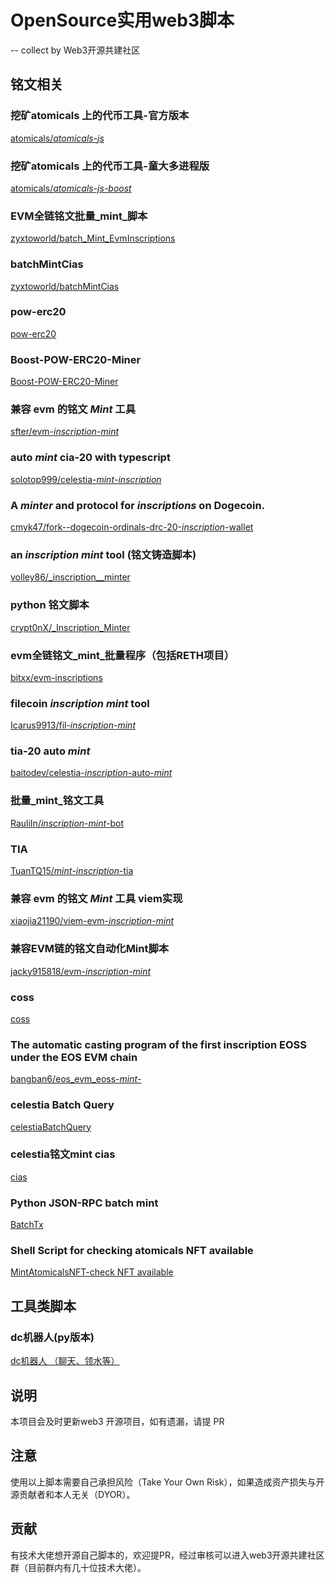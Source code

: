 # OpenSource实用web3脚本 
-- collect by Web3开源共建社区
## 铭文相关
### 挖矿atomicals 上的代币工具-官方版本
[atomicals/_atomicals-js_](https://github.com/atomicals/atomicals-js)
### 挖矿atomicals 上的代币工具-童大多进程版
[atomicals/_atomicals-js-boost_](https://github.com/wkler/atomicals-js-boost)
### EVM全链铭文批量_mint_脚本
[zyxtoworld/batch_Mint_EvmInscriptions](https://github.com/zyxtoworld/batchMintEvmInscriptions)
### batchMintCias
[zyxtoworld/batchMintCias](https://github.com/zyxtoworld/batchMintCias)
### pow-erc20
[pow-erc20](https://github.com/nishuzumi/pow-erc20)
### Boost-POW-ERC20-Miner
[Boost-POW-ERC20-Miner](https://github.com/wkler/Boost-POW-ERC20-Miner)
### 兼容 evm 的铭文 _Mint_ 工具
[sfter/evm-_inscription_-_mint_](https://github.com/sfter/evm-inscription-mint)
### auto _mint_ cia-20 with typescript
[solotop999/celestia-_mint_-_inscription_](https://github.com/solotop999/celestia-mint-inscription)
### A _minter_ and protocol for _inscriptions_ on Dogecoin.
[cmyk47/fork--dogecoin-ordinals-drc-20-_inscription_-wallet](https://github.com/cmyk47/fork--dogecoin-ordinals-drc-20-inscription-wallet)
### an _inscription_ _mint_ tool (铭文铸造脚本)
[volley86/_inscription__minter](https://github.com/volley86/inscription_minter)
### python 铭文脚本
[crypt0nX/_Inscription_Minter](https://github.com/crypt0nX/InscriptionMinter)
### evm全链铭文_mint_批量程序（包括RETH项目）
[bitxx/evm-inscriptions](https://github.com/bitxx/evm-inscriptions)
### filecoin _inscription_ _mint_ tool
[Icarus9913/fil-_inscription_-_mint_](https://github.com/Icarus9913/fil-inscription-mint)
### tia-20 auto _mint_
[baitodev/celestia-_inscription_-auto-_mint_](https://github.com/baitodev/celestia-inscription-auto-mint)
### 批量_mint_铭文工具
[RauliIn/_inscription_-_mint_-bot](https://github.com/RauliIn/inscription-mint-bot)
### TIA
[TuanTQ15/_mint_-_inscription_-tia](https://github.com/TuanTQ15/mint-inscription-tia)
### 兼容 evm 的铭文 _Mint_ 工具 viem实现
[xiaojia21190/viem-evm-_inscription_-_mint_](https://github.com/xiaojia21190/viem-evm-inscription-mint)
### 兼容EVM链的铭文自动化Mint脚本
[jacky915818/evm-_inscription_-_mint_](https://github.com/jacky915818/evm-inscription-mint)
### coss
[coss](https://github.com/qzz0518/coss)
### The automatic casting program of the first inscription EOSS under the EOS EVM chain
[bangban6/eos_evm_eoss-_mint_-](https://github.com/bangban6/eos_evm_eoss-mint-)
### celestia Batch Query
[celestiaBatchQuery](https://github.com/tcitds1/celestiaBatchQuery)
### celestia铭文mint cias
[cias](https://github.com/zefzhou/cias)
### Python JSON-RPC batch mint
[BatchTx](https://github.com/cradle0fFilth/BatchTx)
### Shell Script for checking atomicals NFT available
[MintAtomicalsNFT-check NFT available](https://github.com/cradle0fFilth/MintAtomicalsNFT)

## 工具类脚本
### dc机器人(py版本)
[dc机器人 （聊天、领水等）](https://github.com/l333308/discord_bot)

## 说明
本项目会及时更新web3 开源项目，如有遗漏，请提 PR
## 注意
使用以上脚本需要自己承担风险（Take Your Own Risk），如果造成资产损失与开源贡献者和本人无关（DYOR）。
## 贡献
有技术大佬想开源自己脚本的，欢迎提PR，经过审核可以进入web3开源共建社区群（目前群内有几十位技术大佬）。
